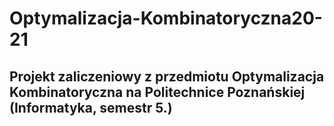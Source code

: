# Optymalizacja-Kombinatoryczna20-21

## Projekt zaliczeniowy z przedmiotu Optymalizacja Kombinatoryczna na Politechnice Poznańskiej (Informatyka, semestr 5.) 
